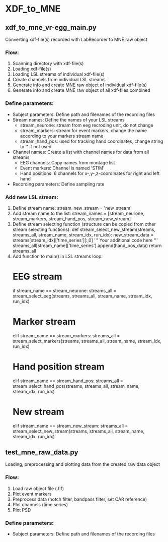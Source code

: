 # XDF_to_MNE

## xdf_to_mne_vr-egg_main.py
Converting xdf-file(s) recorded with LabRecorder to MNE raw object

### Flow:
1. Scanning directory with xdf-file(s)
2. Loading xdf-file(s)
3. Loading LSL streams of individual xdf-file(s)
4. Create channels from individual LSL streams
5. Generate info and create MNE raw object of individual xdf-file(s)
6. Generate info and create MNE raw object of all xdf-files combined

### Define parameters:
* Subject parameters: Define path and filenames of the recording files
* Stream names: Define the names of your LSL streams
	* stream_neurone:  stream from eeg recroding unit, do not change
	* stream_markers:  stream for event markers, change the name according to your markers stream name
	* stream_hand_pos: used for tracking hand coordinates, change string to '' if not used
* Channel names: Create a list with channel names for data from all streams
	* EEG channels:   Copy names from montage list
	* Event markers:  Channel is named 'STIM'
	* Hand positions: 6 channels for x-,y-,z-coordinates for right and left hand
* Recording parameters: Define sampling rate

### Add new LSL stream:
1. Define stream name: stream_new_stream = 'new_stream'
2. Add stream name to the list: stream_names = [stream_neurone, stream_markers, stream_hand_pos, stream_new_stream]
3. Define stream selecting function (structure can be copied from other stream selecting functions): 
	def stream_select_new_stream(streams, streams_all, stream_name, stream_idx, run_idx):
		new_stream_data = streams[stream_idx]['time_series'][:,0]
		'''
		Your additional code here
		'''
		streams_all[stream_name]['time_series'].append(hand_pos_data)
		return streams_all
4. Add function to main() in LSL streams loop:
	# EEG stream
    if stream_name == stream_neurone:
        streams_all = stream_select_eeg(streams, streams_all, stream_name, stream_idx, run_idx)
    # Marker stream
    elif stream_name == stream_markers:
        streams_all = stream_select_markers(streams, streams_all, stream_name, stream_idx, run_idx)
    # Hand position stream
    elif stream_name == stream_hand_pos:
        streams_all = stream_select_hand_pos(streams, streams_all, stream_name, stream_idx, run_idx)
    # New stream
    elif stream_name == stream_new_stream:
        streams_all = stream_select_new_stream(streams, streams_all, stream_name, stream_idx, run_idx)

## test_mne_raw_data.py
Loading, preprocessing and plotting data from the created raw data object

### Flow:
1. Load raw object file (.fif)
2. Plot event markers
3. Preprocess data (notch filter, bandpass filter, set CAR reference)
4. Plot channels (time series)
5. Plot PSD

### Define parameters:
* Subject parameters: Define path and filenames of the recording files


